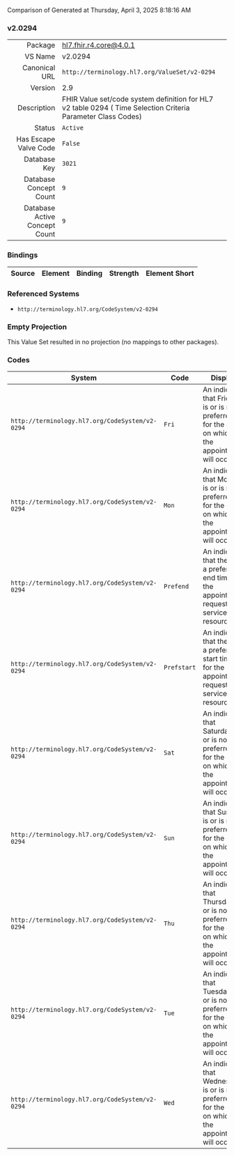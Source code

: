 Comparison of 
Generated at Thursday, April 3, 2025 8:18:16 AM

### v2.0294

|      |     |
| ---: | --- |
| Package | hl7.fhir.r4.core@4.0.1 |
| VS Name | v2.0294 |
| Canonical URL | `http://terminology.hl7.org/ValueSet/v2-0294` |
| Version | 2.9 |
| Description | FHIR Value set/code system definition for HL7 v2 table 0294 ( Time Selection Criteria Parameter Class Codes) |
| Status | `Active` |
| Has Escape Valve Code | `False` |
| Database Key | `3021` |
| Database Concept Count | `9` |
| Database Active Concept Count | `9` |
### Bindings

| Source | Element | Binding | Strength | Element Short |
| ------ | ------- | ------- | -------- | ------------- |

### Referenced Systems

* `http://terminology.hl7.org/CodeSystem/v2-0294`
### Empty Projection

This Value Set resulted in no projection (no mappings to other packages).

### Codes

| System | Code | Display |
| ------ | ---- | ------- |
| `http://terminology.hl7.org/CodeSystem/v2-0294` | `Fri` | An indicator that Friday is or is not preferred for the day on which the appointment will occur. |
| `http://terminology.hl7.org/CodeSystem/v2-0294` | `Mon` | An indicator that Monday is or is not preferred for the day on which the appointment will occur. |
| `http://terminology.hl7.org/CodeSystem/v2-0294` | `Prefend` | An indicator that there is a preferred end time for the appointment request, service or resource. |
| `http://terminology.hl7.org/CodeSystem/v2-0294` | `Prefstart` | An indicator that there is a preferred start time for the appointment request, service or resource. |
| `http://terminology.hl7.org/CodeSystem/v2-0294` | `Sat` | An indicator that Saturday is or is not preferred for the day on which the appointment will occur. |
| `http://terminology.hl7.org/CodeSystem/v2-0294` | `Sun` | An indicator that Sunday is or is not preferred for the day on which the appointment will occur. |
| `http://terminology.hl7.org/CodeSystem/v2-0294` | `Thu` | An indicator that Thursday is or is not preferred for the day on which the appointment will occur. |
| `http://terminology.hl7.org/CodeSystem/v2-0294` | `Tue` | An indicator that Tuesday is or is not preferred for the day on which the appointment will occur. |
| `http://terminology.hl7.org/CodeSystem/v2-0294` | `Wed` | An indicator that Wednesday is or is not preferred for the day on which the appointment will occur. |
